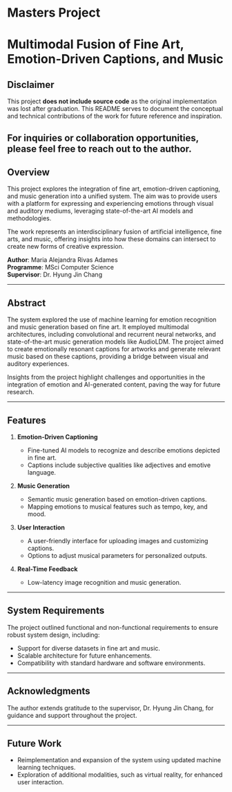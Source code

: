 # Masters Project
# Multimodal Fusion of Fine Art, Emotion-Driven Captions, and Music


## Disclaimer

This project **does not include source code** as the original implementation was lost after graduation. This README serves to document the conceptual and technical contributions of the work for future reference and inspiration.

For inquiries or collaboration opportunities, please feel free to reach out to the author.
---
## Overview

This project explores the integration of fine art, emotion-driven captioning, and music generation into a unified system. The aim was to provide users with a platform for expressing and experiencing emotions through visual and auditory mediums, leveraging state-of-the-art AI models and methodologies.

The work represents an interdisciplinary fusion of artificial intelligence, fine arts, and music, offering insights into how these domains can intersect to create new forms of creative expression.

**Author**: Maria Alejandra Rivas Adames  
**Programme**: MSci Computer Science  
**Supervisor**: Dr. Hyung Jin Chang  

---

## Abstract

The system explored the use of machine learning for emotion recognition and music generation based on fine art. It employed multimodal architectures, including convolutional and recurrent neural networks, and state-of-the-art music generation models like AudioLDM. The project aimed to create emotionally resonant captions for artworks and generate relevant music based on these captions, providing a bridge between visual and auditory experiences.

Insights from the project highlight challenges and opportunities in the integration of emotion and AI-generated content, paving the way for future research.

---

## Features

1. **Emotion-Driven Captioning**
   - Fine-tuned AI models to recognize and describe emotions depicted in fine art.
   - Captions include subjective qualities like adjectives and emotive language.

2. **Music Generation**
   - Semantic music generation based on emotion-driven captions.
   - Mapping emotions to musical features such as tempo, key, and mood.

3. **User Interaction**
   - A user-friendly interface for uploading images and customizing captions.
   - Options to adjust musical parameters for personalized outputs.

4. **Real-Time Feedback**
   - Low-latency image recognition and music generation.

---

## System Requirements

The project outlined functional and non-functional requirements to ensure robust system design, including:
- Support for diverse datasets in fine art and music.
- Scalable architecture for future enhancements.
- Compatibility with standard hardware and software environments.


---

## Acknowledgments

The author extends gratitude to the supervisor, Dr. Hyung Jin Chang, for guidance and support throughout the project.

---

## Future Work

- Reimplementation and expansion of the system using updated machine learning techniques.
- Exploration of additional modalities, such as virtual reality, for enhanced user interaction.
